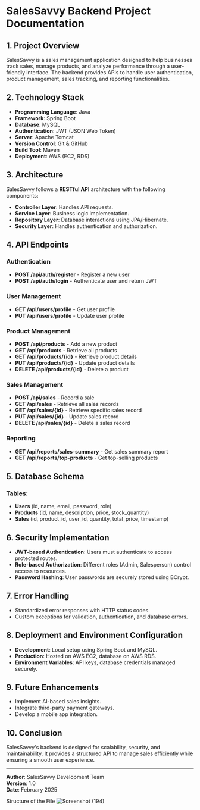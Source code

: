 # SalesSavvy Backend Project Documentation

## 1. Project Overview
SalesSavvy is a sales management application designed to help businesses track sales, manage products, and analyze performance through a user-friendly interface. The backend provides APIs to handle user authentication, product management, sales tracking, and reporting functionalities.

## 2. Technology Stack
- **Programming Language**: Java
- **Framework**: Spring Boot
- **Database**: MySQL
- **Authentication**: JWT (JSON Web Token)
- **Server**: Apache Tomcat
- **Version Control**: Git & GitHub
- **Build Tool**: Maven
- **Deployment**: AWS (EC2, RDS)

## 3. Architecture
SalesSavvy follows a **RESTful API** architecture with the following components:
- **Controller Layer**: Handles API requests.
- **Service Layer**: Business logic implementation.
- **Repository Layer**: Database interactions using JPA/Hibernate.
- **Security Layer**: Handles authentication and authorization.

## 4. API Endpoints

### Authentication
- **POST /api/auth/register** - Register a new user
- **POST /api/auth/login** - Authenticate user and return JWT

### User Management
- **GET /api/users/profile** - Get user profile
- **PUT /api/users/profile** - Update user profile

### Product Management
- **POST /api/products** - Add a new product
- **GET /api/products** - Retrieve all products
- **GET /api/products/{id}** - Retrieve product details
- **PUT /api/products/{id}** - Update product details
- **DELETE /api/products/{id}** - Delete a product

### Sales Management
- **POST /api/sales** - Record a sale
- **GET /api/sales** - Retrieve all sales records
- **GET /api/sales/{id}** - Retrieve specific sales record
- **PUT /api/sales/{id}** - Update sales record
- **DELETE /api/sales/{id}** - Delete a sales record

### Reporting
- **GET /api/reports/sales-summary** - Get sales summary report
- **GET /api/reports/top-products** - Get top-selling products

## 5. Database Schema
### Tables:
- **Users** (id, name, email, password, role)
- **Products** (id, name, description, price, stock_quantity)
- **Sales** (id, product_id, user_id, quantity, total_price, timestamp)

## 6. Security Implementation
- **JWT-based Authentication**: Users must authenticate to access protected routes.
- **Role-based Authorization**: Different roles (Admin, Salesperson) control access to resources.
- **Password Hashing**: User passwords are securely stored using BCrypt.

## 7. Error Handling
- Standardized error responses with HTTP status codes.
- Custom exceptions for validation, authentication, and database errors.

## 8. Deployment and Environment Configuration
- **Development**: Local setup using Spring Boot and MySQL.
- **Production**: Hosted on AWS EC2, database on AWS RDS.
- **Environment Variables**: API keys, database credentials managed securely.

## 9. Future Enhancements
- Implement AI-based sales insights.
- Integrate third-party payment gateways.
- Develop a mobile app integration.

## 10. Conclusion
SalesSavvy's backend is designed for scalability, security, and maintainability. It provides a structured API to manage sales efficiently while ensuring a smooth user experience.

---

**Author**: SalesSavvy Development Team  
**Version**: 1.0  
**Date**: February 2025

Structure of the File 
![Screenshot (194)](https://github.com/user-attachments/assets/e7533789-e8f0-4456-a402-4ab683abf393)
